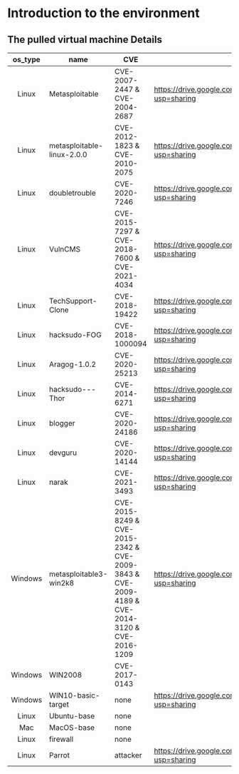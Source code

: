 # Introduction to the environment

## The pulled virtual machine Details

| os_type | name | CVE | download_url |
|:--:|----|----|----|
| Linux | Metasploitable | CVE-2007-2447 & CVE-2004-2687 | https://drive.google.com/file/d/1b2WujghpCcGOtjMmi98dhgVca1Pujzn7/view?usp=sharing |
| Linux | metasploitable-linux-2.0.0 | CVE-2012-1823 & CVE-2010-2075 | https://drive.google.com/file/d/1e-wXMpnQPNEED9ouXXDVjo_Fjk4qDSRO/view?usp=sharing |
| Linux | doubletrouble | CVE-2020-7246 | https://drive.google.com/file/d/1lY1xGt_JDm2eqPNIrJIUuNcUCT1RmmC-/view?usp=sharing |
| Linux | VulnCMS | CVE-2015-7297 & CVE-2018-7600 & CVE-2021-4034 | https://drive.google.com/file/d/1dWc9EzfEf02Urk6-Z_mefzLRL3cX4e0r/view?usp=sharing |
| Linux | TechSupport-Clone | CVE-2018-19422 | https://drive.google.com/file/d/1K5NKtJ3eL1T5q5_P0y_DRsXuxd60kJam/view?usp=sharing |
| Linux | hacksudo-FOG | CVE-2018-1000094 | https://drive.google.com/file/d/1d6zHEu_lPigzkd5A8ZxQqcNhqwgpaJVv/view?usp=sharing |
| Linux | Aragog-1.0.2 | CVE-2020-25213 | https://drive.google.com/file/d/1nj0RMxUL0SpZtMKKwMbnqDmNmT9lir2K/view?usp=sharing |
| Linux | hacksudo---Thor | CVE-2014-6271 | https://drive.google.com/file/d/1jJ4YGa_BQezQEkrFDEAQugCZZVmglhg-/view?usp=sharing |
| Linux | blogger | CVE-2020-24186 | https://drive.google.com/file/d/1fjUTVTjSCTnEDNsHBpPiKNb0YPzhGEx4/view?usp=sharing |
| Linux | devguru | CVE-2020-14144 | https://drive.google.com/file/d/1yMomEC_NGjW55ljwg7vN12e4lohhihGd/view?usp=sharing |
| Linux | narak | CVE-2021-3493 | https://drive.google.com/file/d/1OBpUaaMnZXbQWUinWp2ph-G_eRwYCRrk/view?usp=sharing |
| Windows | metasploitable3-win2k8 | CVE-2015-8249 & CVE-2015-2342 & CVE-2009-3843 & CVE-2009-4189 & CVE-2014-3120 & CVE-2016-1209 | https://drive.google.com/file/d/11NlODP-LUggcyXOGY8hH-fV8348noEDk/view?usp=sharing |
| Windows | WIN2008 | CVE-2017-0143 |  |
| Windows | WIN10-basic-target | none | https://drive.google.com/file/d/1D8f3XxdUeNbkA3Q8MwJmBjVON42qaBRH/view?usp=sharing |
| Linux | Ubuntu-base | none |  |
| Mac | MacOS-base | none |  |
| Linux | firewall | none |  |
| Linux | Parrot | attacker | https://drive.google.com/file/d/1atAqAB4BgqT8CyRw8reu2qQ3UQuR4XBw/view?usp=sharing |




















